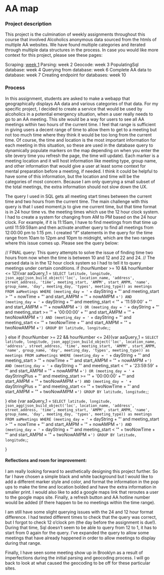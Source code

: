 # AA map

### Project description
This project is the culmination of weekly assignments throughout this course that involved Alcoholics anonymous data sourced from the htmls of multiple AA websites. We have found multiple categories and iterated through multiple data structures in the process. In case you would like more context for this project, please see these pages:

Scraping: [week 1](https://github.com/joutwater/Data-Structures/tree/master/week01)
Parsing: week 2
Geocode: week 3
PopulatingSql database: week 4
Querying from database: week 6
Complete AA data to database: week 7
Creating endpoint for databases: week 10

### Process
In this assignment, students are asked to make a webapp that geographically displays AA data and various categories of that data. For my specific project, I decided to create a service that would be used by alcoholics in a potential emergency situation, when a user really needs to go to an AA meeting. This site would be a way for users to see all AA meetings within two hours of the current time. I feel that range is sufficient in giving users a decent range of time to allow them to get to a meeting but not too much time where they think it would be too long from the current time. Of course, the time and location is the most important information for each meeting in this situation, so these are used in the database query to dynamically populate markers on the map depending on when you enter the site (every time you refresh the page, the time will update). Each marker is a meeting location and it will host information like meeting type, group name, and other information that would give a user at least some context for mental preparation before a meeting, if needed. I think it could be helpful to have some of this information, but the location and time will be the categories of most concern. Because I am only querying a small subset of the total meetings, the extra information should not slow down the UX.

The query I used in SQL gets all meeting start times between the current time and two hours from the current time. The main challenge with this query is that I used moment.js to give me current time, but that time format is in 24 hour time vs. the meeting times which use the 12 hour clock system. I had to create a system for changing from AM to PM based on the 24 hour clock. For example, if it is 11:15am, I have to find meetings from that time up until 11:59:59am  and then activate another query to find all meetings from 12:00:00 pm to 1:15 pm. I created “if” statements in the query for the time range from 10am to 12pm and 10pm to midnight, which are the two ranges where this issue comes up. Please see the query below:

// FINAL query: This query attempts to solve the issue of finding time two hours from now when the time is between 10 and 12 and 22 and 24.
// The parsed data is in the 12 hour clock system so I had to tell it to query meetings under certain conditions.
if (hourNumber >= 10 && hourNumber <= 12){var aaQuery_1 = `SELECT latitude, longitude, json_agg(json_build_object('loc', location_name, 'address', street_address, 'time', meeting_start, 'AMPM', start_AMPM, 'name', group_name, 'day', meeting_day, 'types', meeting_type)) as meetings
                 FROM aaMeetings
                 WHERE (meeting_day = '` + dayString + "' and meeting_start > '" + nowTime + "' and start_AMPM = '" + nowAMPM +`')
                 AND (meeting_day = '` + dayString + "' and meeting_start < '" + '11:59:00' + "' and start_AMPM = '" + nowAMPM +`')
                 OR (meeting_day = '` + dayString + "' and meeting_start >= '" + '00:00:00' + "' and start_AMPM = '" + twoNowAMPM +`')
                 AND (meeting_day = '` + dayString + "' and meeting_start <= '" + twoNowTime + "' and start_AMPM = '" + twoNowAMPM +`')
                 GROUP BY latitude, longitude;`;
                 
} else if (hourNumber >= 22 && hourNumber <= 24){var aaQuery_1 = `SELECT latitude, longitude, json_agg(json_build_object('loc', location_name, 'address', street_address, 'time', meeting_start, 'AMPM', start_AMPM, 'name', group_name, 'day', meeting_day, 'types', meeting_type)) as meetings
                 FROM aaMeetings
                 WHERE (meeting_day = '` + dayString + "' and meeting_start > '" + nowTime + "' and start_AMPM = '" + nowAMPM +`')
                 AND (meeting_day = '` + dayString + "' and meeting_start < '" + '23:59:59' + "' and start_AMPM = '" + nowAMPM +`')
                 OR (meeting_day = '` + dayStringPlus + "' and meeting_start >= '" + '00:00:00' + "' and start_AMPM = '" + twoNowAMPM +`')
                 AND (meeting_day = '` + dayStringPlus + "' and meeting_start <= '" + twoNowTime + "' and start_AMPM = '" + twoNowAMPM +`')
                 GROUP BY latitude, longitude;`;
    
} else {var aaQuery_1 = `SELECT latitude, longitude, json_agg(json_build_object('loc', location_name, 'address', street_address, 'time', meeting_start, 'AMPM', start_AMPM, 'name', group_name, 'day', meeting_day, 'types', meeting_type)) as meetings
                 FROM aaMeetings
                 WHERE (meeting_day = '` + dayString + "' and meeting_start > '" + nowTime + "' and start_AMPM = '" + nowAMPM +`')
                 AND (meeting_day = '` + dayString + "' and meeting_start < '" + twoNowTime + "' and start_AMPM = '" + twoNowAMPM +`')
                 GROUP BY latitude, longitude;`;
    
}


#### Reflections and room for improvement:

I am really looking forward to aesthetically designing this project further. So far I have chosen a simple black and white background but I would like to add a different marker style and color, and format the information in the pop ups to make the time and location bolded and have the extra information in smaller print. I would also like to add a google maps link that reroutes a user to the google maps site. Finally, a refresh button and AA hotline number would be added (if there happen to be no meetings within the time range).

I am still have some slight querying issues with the 24 and 12 hour format difference. I had tested different times to check that the query was correct, but I forgot to check 12 o’clock pm (the day before the assignment is due!). During that time, Sql doesn’t seem to be able to query from 12 to 1, it has to start from 0 again for the query. I’ve expanded the query to allow some meetings that have already happened in order to allow meetings to display during that range. 

Finally, I have seen some meeting show up in Brooklyn as a result of imperfections during the initial parsing and geocoding process. I will go back to look at what caused the geocoding to be off for these particular sites.

